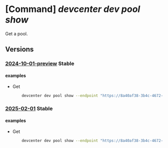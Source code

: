 # [Command] _devcenter dev pool show_

Get a pool.

## Versions

### [2024-10-01-preview](/Resources/data-plane/microsoft.devcenter/L3Byb2plY3RzL3t9L3Bvb2xzL3t9/2024-10-01-preview.xml) **Stable**

<!-- data-plane:microsoft.devcenter /projects/{}/pools/{} 2024-10-01-preview -->

#### examples

- Get
    ```bash
        devcenter dev pool show --endpoint "https://8a40af38-3b4c-4672-a6a4-5e964b1870ed-contosodevcenter.centralus.devcenter.azure.com/" --name "DevPool" --project-name "DevProject"
    ```

### [2025-02-01](/Resources/data-plane/microsoft.devcenter/L3Byb2plY3RzL3t9L3Bvb2xzL3t9/2025-02-01.xml) **Stable**

<!-- data-plane:microsoft.devcenter /projects/{}/pools/{} 2025-02-01 -->

#### examples

- Get
    ```bash
        devcenter dev pool show --endpoint "https://8a40af38-3b4c-4672-a6a4-5e964b1870ed-contosodevcenter.centralus.devcenter.azure.com/" --name "DevPool" --project-name "DevProject"
    ```
